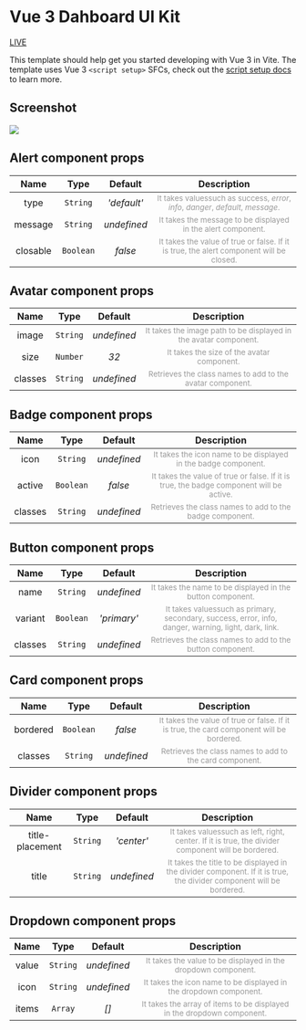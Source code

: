 # Vue 3 Dahboard UI Kit

<a href="https://appleteam.netlify.app/"> LIVE </a>

This template should help get you started developing with Vue 3 in Vite. The template uses Vue 3 `<script setup>` SFCs, check out the [script setup docs](https://v3.vuejs.org/api/sfc-script-setup.html#sfc-script-setup) to learn more.

## Screenshot

<img src="./screenshot/screenshot.gif" />

## Alert component props

|   Name   |   Type    |   Default   |                                                      Description                                                       |
| :------: | :-------: | :---------: | :--------------------------------------------------------------------------------------------------------------------: |
|   type   | `String`  | _'default'_ |   <sub style="color: #999">It takes values ​​such as success, _error_, _info_, _danger_, _default_, _message_.</sub>   |
| message  | `String`  | _undefined_ |              <sub style="color: #999">It takes the message to be displayed in the alert component.</sub>               |
| closable | `Boolean` |   _false_   | <sub style="color: #999">It takes the value of true or false. If it is true, the alert component will be closed.</sub> |

## Avatar component props

|  Name   |   Type   |   Default   |                                           Description                                           |
| :-----: | :------: | :---------: | :---------------------------------------------------------------------------------------------: |
|  image  | `String` | _undefined_ | <sub style="color: #999">It takes the image path to be displayed in the avatar component.</sub> |
|  size   | `Number` |    _32_     |            <sub style="color: #999">It takes the size of the avatar component.</sub>            |
| classes | `String` | _undefined_ |    <sub style="color: #999">Retrieves the class names to add to the avatar component.</sub>     |

## Badge component props

|  Name   |   Type    |   Default   |                                                      Description                                                       |
| :-----: | :-------: | :---------: | :--------------------------------------------------------------------------------------------------------------------: |
|  icon   | `String`  | _undefined_ |             <sub style="color: #999">It takes the icon name to be displayed in the badge component.</sub>              |
| active  | `Boolean` |   _false_   | <sub style="color: #999">It takes the value of true or false. If it is true, the badge component will be active.</sub> |
| classes | `String`  | _undefined_ |                <sub style="color: #999">Retrieves the class names to add to the badge component.</sub>                 |

## Button component props

|  Name   |   Type    |   Default   |                                                              Description                                                               |
| :-----: | :-------: | :---------: | :------------------------------------------------------------------------------------------------------------------------------------: |
|  name   | `String`  | _undefined_ |                       <sub style="color: #999">It takes the name to be displayed in the button component.</sub>                        |
| variant | `Boolean` | _'primary'_ | <sub style="color: #999">It takes values ​​such as primary, secondary, success, error, info, danger, warning, light, dark, link.</sub> |
| classes | `String`  | _undefined_ |                        <sub style="color: #999">Retrieves the class names to add to the button component.</sub>                        |

## Card component props

|   Name   |   Type    |   Default   |                                                       Description                                                       |
| :------: | :-------: | :---------: | :---------------------------------------------------------------------------------------------------------------------: |
| bordered | `Boolean` |   _false_   | <sub style="color: #999">It takes the value of true or false. If it is true, the card component will be bordered.</sub> |
| classes  | `String`  | _undefined_ |                 <sub style="color: #999">Retrieves the class names to add to the card component.</sub>                  |

## Divider component props

|      Name       |   Type   |   Default   |                                                                    Description                                                                     |
| :-------------: | :------: | :---------: | :------------------------------------------------------------------------------------------------------------------------------------------------: |
| title-placement | `String` | _'center'_  |        <sub style="color: #999">It takes values ​​such as left, right, center. If it is true, the divider component will be bordered.</sub>        |
|      title      | `String` | _undefined_ | <sub style="color: #999">It takes the title to be displayed in the divider component. If it is true, the divider component will be bordered.</sub> |

## Dropdown component props

| Name  |   Type   |   Default   |                                              Description                                              |
| :---: | :------: | :---------: | :---------------------------------------------------------------------------------------------------: |
| value | `String` | _undefined_ |     <sub style="color: #999">It takes the value to be displayed in the dropdown component.</sub>      |
| icon  | `String` | _undefined_ |   <sub style="color: #999">It takes the icon name to be displayed in the dropdown component.</sub>    |
| items | `Array`  |    _[]_     | <sub style="color: #999">It takes the array of items to be displayed in the dropdown component.</sub> |
